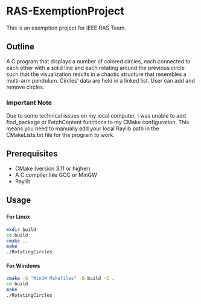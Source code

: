 # RAS-ExemptionProject
This is an exemption project for IEEE RAS Team. 

## Outline
A C program that displays a number of colored circles, each connected to each other with a solid line and each rotating around the previous circle such that the visualization results in a chaotic structure that resembles a multi-arm pendulum. Circles’ data are held in a linked list. User can add and remove circles.

### Important Note
Due to some technical issues on my local computer, I was unable to add find_package or FetchContent functions to my CMake configuration. This means you need to manually add your local Raylib path in the CMakeLists.txt file for the program to work.

## Prerequisites
- CMake (version 3.11 or higher)
- A C compiler like GCC or MinGW
- Raylib

## Usage

### 
#### For Linux
```bash
mkdir build
cd build
cmake ..
make
./RotatingCircles
````
  #### For Windows
  ```bash
cmake -G "MinGW Makefiles" -B build -S .
cd build
make
./RotatingCircles
````
